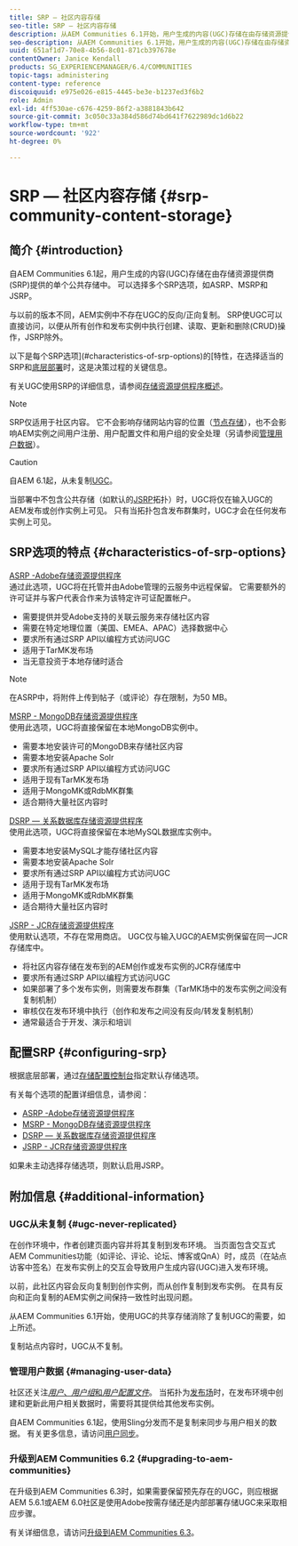 ```yaml
---
title: SRP — 社区内容存储
seo-title: SRP — 社区内容存储
description: 从AEM Communities 6.1开始，用户生成的内容(UGC)存储在由存储资源提供商(SRP)提供的单个公共存储中
seo-description: 从AEM Communities 6.1开始，用户生成的内容(UGC)存储在由存储资源提供商(SRP)提供的单个公共存储中
uuid: 651af1d7-70e8-4b56-8c01-871cb397678e
contentOwner: Janice Kendall
products: SG_EXPERIENCEMANAGER/6.4/COMMUNITIES
topic-tags: administering
content-type: reference
discoiquuid: e975e026-e815-4445-be3e-b1237ed3f6b2
role: Admin
exl-id: 4ff530ae-c676-4259-86f2-a3881843b642
source-git-commit: 3c050c33a384d586d74bd641f7622989dc1d6b22
workflow-type: tm+mt
source-wordcount: '922'
ht-degree: 0%

---
```


# SRP — 社区内容存储 {#srp-community-content-storage}

## 简介 {#introduction}

自AEM Communities 6.1起，用户生成的内容(UGC)存储在由存储资源提供商(SRP)提供的单个公共存储中。 可以选择多个SRP选项，如ASRP、MSRP和JSRP。

与以前的版本不同，AEM实例中不存在UGC的反向/正向复制。 SRP使UGC可以直接访问，以便从所有创作和发布实例中执行创建、读取、更新和删除(CRUD)操作，JSRP除外。

以下是每个SRP选项](#characteristics-of-srp-options)的[特性，在选择适当的SRP和[底层部署](topologies.md)时，这是决策过程的关键信息。

有关UGC使用SRP的详细信息，请参阅[存储资源提供程序概述](srp.md)。

>[!NOTE]
>
>SRP仅适用于社区内容。 它不会影响存储网站内容的位置（[节点存储](../../help/sites-deploying/data-store-config.md)），也不会影响AEM实例之间用户注册、用户配置文件和用户组的安全处理（另请参阅[管理用户数据](#managing-user-data)）。

>[!CAUTION]
>
>自AEM 6.1起，从未复制[UGC](#ugc-never-replicated)。
>
>当部署中不包含公共存储（如默认的[JSRP](topologies.md#jsrp)拓扑）时，UGC将仅在输入UGC的AEM发布或创作实例上可见。 只有当拓扑包含发布群集时，UGC才会在任何发布实例上可见。

## SRP选项的特点 {#characteristics-of-srp-options}

[ASRP -Adobe存储资源提供程序](asrp.md)\
通过此选项，UGC将在托管并由Adobe管理的云服务中远程保留。 它需要额外的许可证并与客户代表合作来为该特定许可证配置帐户。

* 需要提供并受Adobe支持的关联云服务来存储社区内容
* 需要在特定地理位置（美国、EMEA、APAC）选择数据中心
* 要求所有通过SRP API以编程方式访问UGC
* 适用于TarMK发布场
* 当无意投资于本地存储时适合

>[!NOTE]
>
>在ASRP中，将附件上传到帖子（或评论）存在限制，为50 MB。

[MSRP - MongoDB存储资源提供程序](msrp.md)\
使用此选项，UGC将直接保留在本地MongoDB实例中。

* 需要本地安装许可的MongoDB来存储社区内容
* 需要本地安装Apache Solr
* 要求所有通过SRP API以编程方式访问UGC
* 适用于现有TarMK发布场
* 适用于MongoMK或RdbMK群集
* 适合期待大量社区内容时

[DSRP — 关系数据库存储资源提供程序](dsrp.md)\
使用此选项，UGC将直接保留在本地MySQL数据库实例中。

* 需要本地安装MySQL才能存储社区内容
* 需要本地安装Apache Solr
* 要求所有通过SRP API以编程方式访问UGC
* 适用于现有TarMK发布场
* 适用于MongoMK或RdbMK群集
* 适合期待大量社区内容时

[JSRP - JCR存储资源提供程序](jsrp.md)\
使用默认选项，不存在常用商店。 UGC仅与输入UGC的AEM实例保留在同一JCR存储库中。

* 将社区内容存储在发布到的AEM创作或发布实例的JCR存储库中
* 要求所有通过SRP API以编程方式访问UGC
* 如果部署了多个发布实例，则需要发布群集（TarMK场中的发布实例之间没有复制机制）
* 审核仅在发布环境中执行（创作和发布之间没有反向/转发复制机制）
* 通常最适合于开发、演示和培训

## 配置SRP {#configuring-srp}

根据底层部署，通过[存储配置控制台](srp-config.md)指定默认存储选项。

有关每个选项的配置详细信息，请参阅：

* [ASRP -Adobe存储资源提供程序](asrp.md)
* [MSRP - MongoDB存储资源提供程序](msrp.md)
* [DSRP — 关系数据库存储资源提供程序](dsrp.md)
* [JSRP - JCR存储资源提供程序](jsrp.md)

如果未主动选择存储选项，则默认启用JSRP。

## 附加信息 {#additional-information}

### UGC从未复制 {#ugc-never-replicated}

在创作环境中，作者创建页面内容并将其复制到发布环境。 当页面包含交互式AEM Communities功能（如评论、评论、论坛、博客或QnA）时，成员（在站点访客中签名）在发布实例上的交互会导致用户生成内容(UGC)进入发布环境。

以前，此社区内容会反向复制到创作实例，而从创作复制到发布实例。 在具有反向和正向复制的AEM实例之间保持一致性时出现问题。

从AEM Communities 6.1开始，使用UGC的共享存储消除了复制UGC的需要，如上所述。

复制站点内容时，UGC从不复制。

### 管理用户数据 {#managing-user-data}

社区还关注&#x200B;[*用户*、*用户组*&#x200B;和&#x200B;*用户配置文件*](users.md)。 当拓扑为[发布场](../../help/sites-deploying/recommended-deploys.md#tarmk-farm)时，在发布环境中创建和更新此用户相关数据时，需要将其提供给其他发布实例。

自AEM Communities 6.1起，使用Sling分发而不是复制来同步与用户相关的数据。 有关更多信息，请访问[用户同步](sync.md)。

### 升级到AEM Communities 6.2 {#upgrading-to-aem-communities}

在升级到AEM Communities 6.3时，如果需要保留预先存在的UGC，则应根据AEM 5.6.1或AEM 6.0社区是使用Adobe按需存储还是内部部署存储UGC来采取相应步骤。

有关详细信息，请访问[升级到AEM Communities 6.3](upgrade.md)。
